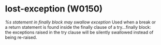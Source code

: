 # lost-exception (W0150)
*%s statement in finally block may swallow exception* Used when a break
or a return statement is found inside the finally clause of a
try...finally block: the exceptions raised in the try clause will be
silently swallowed instead of being re-raised.
